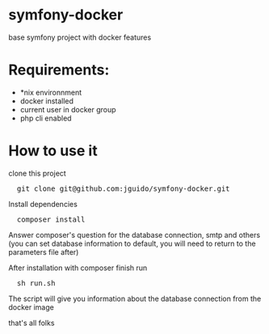 # symfony-docker
base symfony project with docker features

# Requirements:
- *nix environnment
- docker installed
- current user in docker group
- php cli enabled

# How to use it
clone this project
<pre>
  git clone git@github.com:jguido/symfony-docker.git
</pre>

Install dependencies
<pre>
  composer install
</pre>

Answer composer's question for the database connection, smtp and others (you can set database information to default, you will need to return to the parameters file after)

After installation with composer finish run

<pre>
  sh run.sh
</pre>

The script will give you information about the database connection from the docker image

that's all folks
